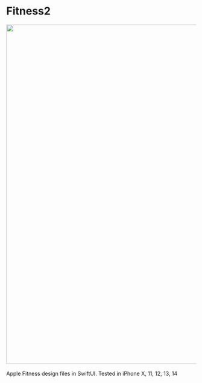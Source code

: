 # Fitness2

<div align="center">
  <img src="https://pauldyanez.com/images/github/Fitness2.jpg" width="900"/>
</div>
<br>
Apple Fitness design files in SwiftUI. Tested in iPhone X, 11, 12, 13, 14
